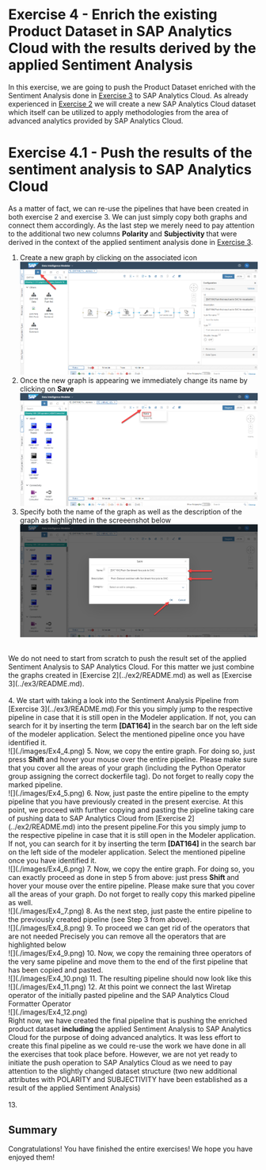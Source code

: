 # Exercise 4 - Enrich the existing Product Dataset in SAP Analytics Cloud with the results derived by the applied Sentiment Analysis

In this exercise, we are going to push the Product Dataset enriched with the Sentiment Analysis done in [Exercise 3](../ex3/README.md) to SAP Analytics Cloud. As already experienced in [Exercise 2](../ex2/README.md)  we will create a new SAP Analytics Cloud dataset which itself can be utilized to apply methodologies from the area of advanced analytics provided by SAP Analytics Cloud.

# Exercise 4.1 - Push the results of the sentiment analysis to SAP Analytics Cloud

As a matter of fact, we can re-use the pipelines that have been created in both exercise 2 and exercise 3. We can just simply copy both graphs and connect them accordingly. As the last step we merely need to pay attention to the additional two new columns <b> Polarity </b> and <b> Subjectivity </b> that were derived in the context of the applied sentiment analysis done in [Exercise 3](../ex3/README.md).

1. Create a new graph by clicking on the associated icon
<br>![](./images/Ex4_1.png)
2. Once the new graph is appearing we immediately change its name by clicking on <b> Save </b>
<br>![](./images/Ex4_2.png)
3. Specify both the name of the graph as well as the description of the graph as highlighted in the screeenshot below
<br>![](./images/Ex4_3.png)
<br>
We do not need to start from scratch to push the result set of the applied Sentiment Analysis to SAP Analytics Cloud. For this matter we just combine the graphs created in [Exercise 2](../ex2/README.md) as well as [Exercise 3](../ex3/README.md).<br><br>
4. We start with taking a look into the Sentiment Analysis Pipeline from [Exercise 3](../ex3/README.md).For this you simply jump to the respective pipeline in case that it is still open in the Modeler application. If not, you can search for it by inserting the term <b> [DAT164] </b> in the search bar on the left side of the modeler application. Select the mentioned pipeline once you have identified it.
<br>![](./images/Ex4_4.png)
5. Now, we copy the entire graph. For doing so, just press <b> Shift </b> and hover your mouse over the entire pipeline. Please make sure that you cover all the areas of your graph (including the Python Operator group assigning the correct dockerfile tag). Do not forget to really copy the marked pipeline.
<br>![](./images/Ex4_5.png)
6. Now, just paste the entire pipeline to the empty pipeline that you have previously created in the present exercise. At this point, we proceed with further copying and pasting the pipeline taking care of pushing data to SAP Analytics Cloud from [Exercise 2](../ex2/README.md) into the present pipeline.For this you simply jump to the respective pipeline in case that it is still open in the Modeler application. If not, you can search for it by inserting the term <b> [DAT164] </b> in the search bar on the left side of the modeler application. Select the mentioned pipeline once you have identified it.
<br>![](./images/Ex4_6.png)
7. Now, we copy the entire graph. For doing so, you can exactly proceed as done in step 5 from above: just press <b> Shift </b> and hover your mouse over the entire pipeline. Please make sure that you cover all the areas of your graph. Do not forget to really copy this marked pipeline as well.
<br>![](./images/Ex4_7.png)
8. As the next step, just paste the entire pipeline to the previously created pipeline (see Step 3 from above).
<br>![](./images/Ex4_8.png)
9. To proceed we can get rid of the operators that are not needed Precisely you can remove all the operators that are highlighted below
<br>![](./images/Ex4_9.png)
10. Now, we copy the remaining three operators of the very same pipeline and move them to the end of the first pipeline that has been copied and pasted. 
<br>![](./images/Ex4_10.png)
11. The resulting pipeline should now look like this
<br>![](./images/Ex4_11.png)
12. At this point we connect the last Wiretap operator of the initially pasted pipeline and the SAP Analytics Cloud Formatter Operator
<br>![](./images/Ex4_12.png)
<br>
Right now, we have created the final pipeline that is pushing the enriched product dataset <b> including </b> the applied Sentiment Analysis to SAP Analytics Cloud for the purpose of doing advanced analytics. It was less effort to create this final pipeline as we could re-use the work we have done in all the exercises that took place before. However, we are not yet ready to initiate the push operation to SAP Analytics Cloud as we need to pay attention to the slightly changed dataset structure (two new additional attributes with POLARITY and SUBJECTIVITY have been established as a result of the applied Sentiment Analysis)
<br><br>
13. 


## Summary
Congratulations! You have finished the entire exercises! We hope you have enjoyed them!
